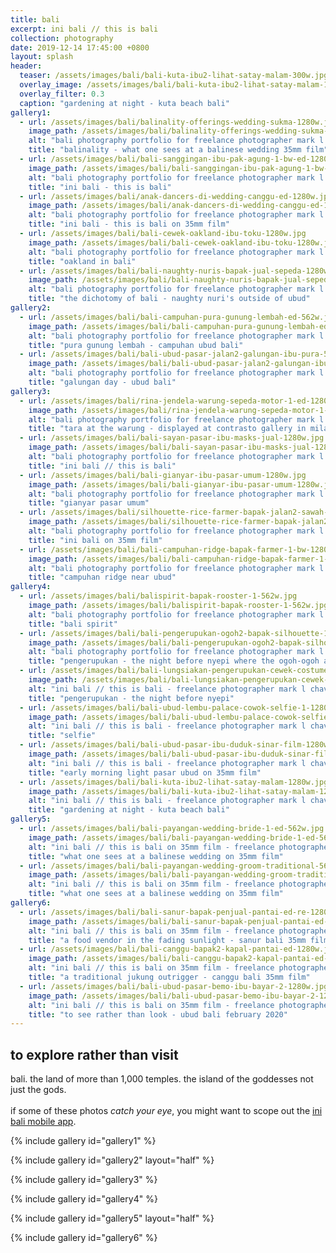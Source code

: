```yaml
---
title: bali
excerpt: ini bali // this is bali
collection: photography
date: 2019-12-14 17:45:00 +0800
layout: splash
header:
  teaser: /assets/images/bali/bali-kuta-ibu2-lihat-satay-malam-300w.jpg
  overlay_image: /assets/images/bali/bali-kuta-ibu2-lihat-satay-malam-1280w.jpg
  overlay_filter: 0.3
  caption: "gardening at night - kuta beach bali"
gallery1:
  - url: /assets/images/bali/balinality-offerings-wedding-sukma-1280w.jpg
    image_path: /assets/images/bali/balinality-offerings-wedding-sukma-1280w.jpg
    alt: "bali photography portfolio for freelance photographer mark l chaves"
    title: "balinality - what one sees at a balinese wedding 35mm film"
  - url: /assets/images/bali/bali-sanggingan-ibu-pak-agung-1-bw-ed-1280w.jpg
    image_path: /assets/images/bali/bali-sanggingan-ibu-pak-agung-1-bw-ed-1280w.jpg
    alt: "bali photography portfolio for freelance photographer mark l chaves"
    title: "ini bali - this is bali"
  - url: /assets/images/bali/anak-dancers-di-wedding-canggu-ed-1280w.jpg
    image_path: /assets/images/bali/anak-dancers-di-wedding-canggu-ed-1280w.jpg
    alt: "bali photography portfolio for freelance photographer mark l chaves"
    title: "ini bali - this is bali on 35mm film"
  - url: /assets/images/bali/bali-cewek-oakland-ibu-toku-1280w.jpg
    image_path: /assets/images/bali/bali-cewek-oakland-ibu-toku-1280w.jpg
    alt: "bali photography portfolio for freelance photographer mark l chaves"
    title: "oakland in bali"
  - url: /assets/images/bali/bali-naughty-nuris-bapak-jual-sepeda-1280w.jpg
    image_path: /assets/images/bali/bali-naughty-nuris-bapak-jual-sepeda-1280w.jpg
    alt: "bali photography portfolio for freelance photographer mark l chaves"
    title: "the dichotomy of bali - naughty nuri's outside of ubud"
gallery2:
  - url: /assets/images/bali/bali-campuhan-pura-gunung-lembah-ed-562w.jpg
    image_path: /assets/images/bali/bali-campuhan-pura-gunung-lembah-ed-562w.jpg
    alt: "bali photography portfolio for freelance photographer mark l chaves"
    title: "pura gunung lembah - campuhan ubud bali"
  - url: /assets/images/bali/bali-ubud-pasar-jalan2-galungan-ibu-pura-562w.jpg
    image_path: /assets/images/bali/bali-ubud-pasar-jalan2-galungan-ibu-pura-562w.jpg
    alt: "bali photography portfolio for freelance photographer mark l chaves"
    title: "galungan day - ubud bali"
gallery3:
  - url: /assets/images/bali/rina-jendela-warung-sepeda-motor-1-ed-1280w.jpg
    image_path: /assets/images/bali/rina-jendela-warung-sepeda-motor-1-ed-1280w.jpg
    alt: "bali photography portfolio for freelance photographer mark l chaves"
    title: "tara at the warung - displayed at contrasto gallery in milan italy"
  - url: /assets/images/bali/bali-sayan-pasar-ibu-masks-jual-1280w.jpg
    image_path: /assets/images/bali/bali-sayan-pasar-ibu-masks-jual-1280w.jpg
    alt: "bali photography portfolio for freelance photographer mark l chaves"
    title: "ini bali // this is bali"
  - url: /assets/images/bali/bali-gianyar-ibu-pasar-umum-1280w.jpg
    image_path: /assets/images/bali/bali-gianyar-ibu-pasar-umum-1280w.jpg
    alt: "bali photography portfolio for freelance photographer mark l chaves"
    title: "gianyar pasar umum"
  - url: /assets/images/bali/silhouette-rice-farmer-bapak-jalan2-sawah-1280w.jpg
    image_path: /assets/images/bali/silhouette-rice-farmer-bapak-jalan2-sawah-1280w.jpg
    alt: "bali photography portfolio for freelance photographer mark l chaves"
    title: "ini bali on 35mm film"
  - url: /assets/images/bali/bali-campuhan-ridge-bapak-farmer-1-bw-1280.jpg
    image_path: /assets/images/bali/bali-campuhan-ridge-bapak-farmer-1-bw-1280.jpg
    alt: "bali photography portfolio for freelance photographer mark l chaves"
    title: "campuhan ridge near ubud"
gallery4:
  - url: /assets/images/bali/balispirit-bapak-rooster-1-562w.jpg
    image_path: /assets/images/bali/balispirit-bapak-rooster-1-562w.jpg
    alt: "bali photography portfolio for freelance photographer mark l chaves"
    title: "bali spirit"
  - url: /assets/images/bali/bali-pengerupukan-ogoh2-bapak-silhouette-1-bw-562w.jpg
    image_path: /assets/images/bali/bali-pengerupukan-ogoh2-bapak-silhouette-1-bw-562w.jpg
    alt: "bali photography portfolio for freelance photographer mark l chaves"
    title: "pengerupukan - the night before nyepi where the ogoh-ogoh are let loose"
  - url: /assets/images/bali/bali-lungsiakan-pengerupukan-cewek-costume-1-bw-1280w.jpg
    image_path: /assets/images/bali/bali-lungsiakan-pengerupukan-cewek-costume-1-bw-1280w.jpg
    alt: "ini bali // this is bali - freelance photographer mark l chaves"
    title: "pengerupukan - the night before nyepi"
  - url: /assets/images/bali/bali-ubud-lembu-palace-cowok-selfie-1-1280w.jpg
    image_path: /assets/images/bali/bali-ubud-lembu-palace-cowok-selfie-1-1280w.jpg
    alt: "ini bali // this is bali - freelance photographer mark l chaves"
    title: "selfie"
  - url: /assets/images/bali/bali-ubud-pasar-ibu-duduk-sinar-film-1280w.jpg
    image_path: /assets/images/bali/bali-ubud-pasar-ibu-duduk-sinar-film-1280w.jpg
    alt: "ini bali // this is bali - freelance photographer mark l chaves"
    title: "early morning light pasar ubud on 35mm film"
  - url: /assets/images/bali/bali-kuta-ibu2-lihat-satay-malam-1280w.jpg
    image_path: /assets/images/bali/bali-kuta-ibu2-lihat-satay-malam-1280w.jpg
    alt: "ini bali // this is bali - freelance photographer mark l chaves"
    title: "gardening at night - kuta beach bali"
gallery5:
  - url: /assets/images/bali/bali-payangan-wedding-bride-1-ed-562w.jpg
    image_path: /assets/images/bali/bali-payangan-wedding-bride-1-ed-562w.jpg
    alt: "ini bali // this is bali on 35mm film - freelance photographer mark l chaves"
    title: "what one sees at a balinese wedding on 35mm film"
  - url: /assets/images/bali/bali-payangan-wedding-groom-traditional-562w.jpg
    image_path: /assets/images/bali/bali-payangan-wedding-groom-traditional-562w.jpg
    alt: "ini bali // this is bali on 35mm film - freelance photographer mark l chaves"
    title: "what one sees at a balinese wedding on 35mm film"
gallery6:
  - url: /assets/images/bali/bali-sanur-bapak-penjual-pantai-ed-re-1280w.jpg
    image_path: /assets/images/bali/bali-sanur-bapak-penjual-pantai-ed-re-1280w.jpg
    alt: "ini bali // this is bali on 35mm film - freelance photographer mark l chaves"
    title: "a food vendor in the fading sunlight - sanur bali 35mm film"
  - url: /assets/images/bali/bali-canggu-bapak2-kapal-pantai-ed-1280w.jpg
    image_path: /assets/images/bali/bali-canggu-bapak2-kapal-pantai-ed-1280w.jpg
    alt: "ini bali // this is bali on 35mm film - freelance photographer mark l chaves"
    title: "a traditional jukung outrigger - canggu bali 35mm film"
  - url: /assets/images/bali/bali-ubud-pasar-bemo-ibu-bayar-2-1280w.jpg
    image_path: /assets/images/bali/bali-ubud-pasar-bemo-ibu-bayar-2-1280w.jpg
    alt: "ini bali // this is bali on 35mm film - freelance photographer mark l chaves"
    title: "to see rather than look - ubud bali february 2020"
---
```

## to explore rather than visit

<p class="p-wrapper">
    <span class="dropcap clearfix">b</span>ali. the land of more than 1,000 temples. the island of the goddesses not just the gods. <br><br> if some of these photos <em>catch your eye</em>, you might want to scope out the <a href="https://inibali.caughtmyeye.cc">ini bali mobile app</a>.
</p>

{% include gallery id="gallery1" %}

{% include gallery id="gallery2" layout="half" %}

{% include gallery id="gallery3" %}

{% include gallery id="gallery4" %}

{% include gallery id="gallery5" layout="half" %}

{% include gallery id="gallery6" %}
